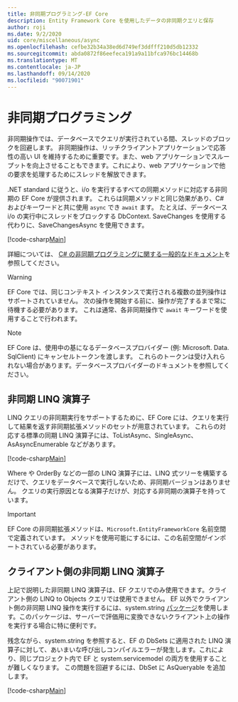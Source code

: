 ```yaml
---
title: 非同期プログラミング-EF Core
description: Entity Framework Core を使用したデータの非同期クエリと保存
author: roji
ms.date: 9/2/2020
uid: core/miscellaneous/async
ms.openlocfilehash: cefbe32b34a38ed6d749ef3ddfff210d5db12332
ms.sourcegitcommit: abda0872f86eefeca191a9a11bfca976bc14468b
ms.translationtype: MT
ms.contentlocale: ja-JP
ms.lasthandoff: 09/14/2020
ms.locfileid: "90071901"
---
```

# <a name="asynchronous-programming"></a>非同期プログラミング

非同期操作では、データベースでクエリが実行されている間、スレッドのブロックを回避します。 非同期操作は、リッチクライアントアプリケーションで応答性の高い UI を維持するために重要です。また、web アプリケーションでスループットを向上させることもできます。これにより、web アプリケーションで他の要求を処理するためにスレッドを解放できます。

.NET standard に従うと、i/o を実行するすべての同期メソッドに対応する非同期の EF Core が提供されます。 これらは同期メソッドと同じ効果があり、C# およびキーワードと共に使用 `async` でき `await` ます。 たとえば、データベース i/o の実行中にスレッドをブロックする DbContext. SaveChanges を使用する代わりに、SaveChangesAsync を使用できます。

[!code-csharp[Main](../../../samples/core/Miscellaneous/Async/Program.cs#SaveChangesAsync)]

詳細については、 [C# の非同期プログラミングに関する一般的なドキュメント](/dotnet/csharp/async)を参照してください。

> [!WARNING]
> EF Core では、同じコンテキスト インスタンスで実行される複数の並列操作はサポートされていません。 次の操作を開始する前に、操作が完了するまで常に待機する必要があります。 これは通常、各非同期操作で `await` キーワードを使用することで行われます。

> [!NOTE]
> EF Core は、使用中の基になるデータベースプロバイダー (例: Microsoft. Data. SqlClient) にキャンセルトークンを渡します。 これらのトークンは受け入れられない場合があります。データベースプロバイダーのドキュメントを参照してください。  

## <a name="async-linq-operators"></a>非同期 LINQ 演算子

LINQ クエリの非同期実行をサポートするために、EF Core には、クエリを実行して結果を返す非同期拡張メソッドのセットが用意されています。 これらの対応する標準の同期 LINQ 演算子には、ToListAsync、SingleAsync、AsAsyncEnumerable などがあります。

[!code-csharp[Main](../../../samples/core/Miscellaneous/Async/Program.cs#ToListAsync)]

Where や OrderBy などの一部の LINQ 演算子には、LINQ 式ツリーを構築するだけで、クエリをデータベースで実行しないため、非同期バージョンはありません。 クエリの実行原因となる演算子だけが、対応する非同期の演算子を持っています。

> [!IMPORTANT]
> EF Core の非同期拡張メソッドは、`Microsoft.EntityFrameworkCore` 名前空間で定義されています。 メソッドを使用可能にするには、この名前空間がインポートされている必要があります。

## <a name="client-side-async-linq-operators"></a>クライアント側の非同期 LINQ 演算子

上記で説明した非同期 LINQ 演算子は、EF クエリでのみ使用できます。クライアント側の LINQ to Objects クエリでは使用できません。 EF 以外でクライアント側の非同期 LINQ 操作を実行するには、system.string [パッケージ](https://www.nuget.org/packages/System.Interactive.Async)を使用します。このパッケージは、サーバーで評価用に変換できないクライアント上の操作を実行する場合に特に便利です。

残念ながら、system.string を参照すると、EF の DbSets に適用された LINQ 演算子に対して、あいまいな呼び出しコンパイルエラーが発生します。これにより、同じプロジェクト内で EF と system.servicemodel の両方を使用することが難しくなります。 この問題を回避するには、DbSet に AsQueryable を追加します。

[!code-csharp[Main](../../../samples/core/Miscellaneous/AsyncWithSystemInteractive/Program.cs#SystemInteractiveAsync)]
